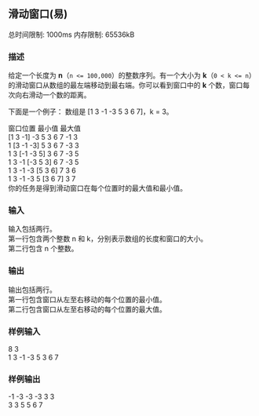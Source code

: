 ## 滑动窗口(易)
总时间限制: 1000ms 内存限制: 65536kB
### 描述
给定一个长度为 **n**（`n <= 100,000`）的整数序列。有一个大小为 **k**（`0 < k <= n`）的滑动窗口从数组的最左端移动到最右端。你可以看到窗口中的 **k** 个数，窗口每次向右滑动一个数的距离。

下面是一个例子：
数组是 [1 3 -1 -3 5 3 6 7]，k = 3。  

窗口位置            最小值   最大值  
[1  3  -1] -3  5  3  6  7    -1      3  
 1 [3  -1  -3] 5  3  6  7     -3      3  
 1  3 [-1  -3  5] 3  6  7     -3      5  
 1  3  -1 [-3  5  3] 6  7     -3      5  
 1  3  -1  -3 [5  3  6] 7      3      6  
 1  3  -1  -3  5 [3  6  7]      3      7  
你的任务是得到滑动窗口在每个位置时的最大值和最小值。  
### 输入  
输入包括两行。  
第一行包含两个整数 n 和 k，分别表示数组的长度和窗口的大小。  
第二行包含 n 个整数。  
### 输出  
输出包括两行。  
第一行包含窗口从左至右移动的每个位置的最小值。  
第二行包含窗口从左至右移动的每个位置的最大值。  
### 样例输入  
8 3  
1 3 -1 -3 5 3 6 7  
### 样例输出  
-1 -3 -3 -3 3 3  
3 3 5 5 6 7  
